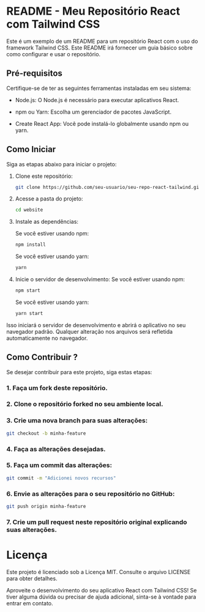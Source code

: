 # README - Meu Repositório React com Tailwind CSS
Este é um exemplo de um README para um repositório React com o uso do framework Tailwind CSS. Este README irá fornecer um guia básico sobre como configurar e usar o repositório.

## Pré-requisitos

Certifique-se de ter as seguintes ferramentas instaladas em seu sistema:

- Node.js: O Node.js é necessário para executar aplicativos React.

- npm ou Yarn: Escolha um gerenciador de pacotes JavaScript.

- Create React App: Você pode instalá-lo globalmente usando npm ou yarn.

## Como Iniciar

Siga as etapas abaixo para iniciar o projeto:
<!-- passo 1 -->
1. Clone este repositório:
    
    ```bash
    git clone https://github.com/seu-usuario/seu-repo-react-tailwind.git
    ```
2. Acesse a pasta do projeto:
        
    ```bash
    cd website
    ```
3. Instale as dependências:

    Se você estiver usando npm:
    ```bash
    npm install
    ```
    Se você estiver usando yarn:
    ```bash
    yarn
    ```
4. Inicie o servidor de desenvolvimento:
    Se você estiver usando npm:
    ```bash
    npm start
    ```
    Se você estiver usando yarn:
    ```bash
    yarn start
    ```
Isso iniciará o servidor de desenvolvimento e abrirá o aplicativo no seu navegador padrão. Qualquer alteração nos arquivos será refletida automaticamente no navegador.

## Como Contribuir ?
Se desejar contribuir para este projeto, siga estas etapas:

### 1. Faça um fork deste repositório.

### 2. Clone o repositório forked no seu ambiente local.

### 3. Crie uma nova branch para suas alterações:
```bash
git checkout -b minha-feature
```

### 4. Faça as alterações desejadas.

### 5. Faça um commit das alterações:

```bash
git commit -m "Adicionei novos recursos"
```
### 6. Envie as alterações para o seu repositório no GitHub:

```bash
git push origin minha-feature
```

### 7. Crie um pull request neste repositório original explicando suas alterações.


# Licença
Este projeto é licenciado sob a Licença MIT. Consulte o arquivo LICENSE para obter detalhes.

Aproveite o desenvolvimento do seu aplicativo React com Tailwind CSS! Se tiver alguma dúvida ou precisar de ajuda adicional, sinta-se à vontade para entrar em contato.